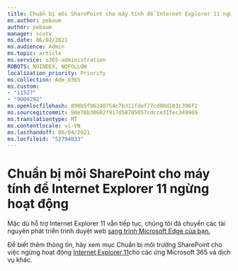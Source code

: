 ```yaml
---
title: Chuẩn bị môi SharePoint cho máy tính để Internet Explorer 11 ngừng hoạt động
ms.author: pebaum
author: pebaum
manager: scotv
ms.date: 06/02/2021
ms.audience: Admin
ms.topic: article
ms.service: o365-administration
ROBOTS: NOINDEX, NOFOLLOW
localization_priority: Priority
ms.collection: Adm_O365
ms.custom:
- "11527"
- "9000292"
ms.openlocfilehash: 890b5f86240754c7b311fdef77cd08d101c396f2
ms.sourcegitcommit: 9de78b30602f917d58705057cdcce31fec349969
ms.translationtype: MT
ms.contentlocale: vi-VN
ms.lasthandoff: 06/04/2021
ms.locfileid: "52794033"
---
```

# <a name="prepare-your-sharepoint-environment-for-the-retirement-of-internet-explorer-11"></a>Chuẩn bị môi SharePoint cho máy tính để Internet Explorer 11 ngừng hoạt động

Mặc dù hỗ trợ Internet Explorer 11 vẫn tiếp tục, chúng tôi đã chuyển các tài nguyên phát triển trình duyệt web [sang trình Microsoft Edge của bạn.](https://www.microsoft.com/edge/business) 

Để biết thêm thông tin, hãy xem mục Chuẩn bị môi trường SharePoint cho việc ngừng hoạt động [Internet Explorer 11](/sharepoint/prepare-ie11)cho các ứng Microsoft 365 và dịch vụ khác.


